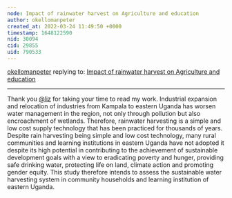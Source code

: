 ```yaml
---
node: Impact of rainwater harvest on Agriculture and education
author: okellomanpeter
created_at: 2022-03-24 11:49:50 +0000
timestamp: 1648122590
nid: 30094
cid: 29855
uid: 790533
---
```




[okellomanpeter](../profile/okellomanpeter) replying to: [Impact of rainwater harvest on Agriculture and education](../notes/okellomanpeter/03-03-2022/impact-of-rainwater-harvest-on-agriculture-and-education)

----
Thank you [@liz](/profile/liz) for taking your time to read my work. Industrial expansion and relocation of industries from Kampala to eastern Uganda has worsen water management  in the region, not only through pollution but also encroachment of wetlands. Therefore, rainwater harvesting is a simple and low cost supply technology that has been practiced for thousands of years. Despite rain harvesting being simple and low cost technology, many rural communities and learning institutions in eastern Uganda have not adopted it despite its high potential in contributing to the achievement of sustainable development goals with a view to eradicating poverty and hunger, providing safe drinking water, protecting life on land, climate action and promoting gender equity. This study therefore intends to assess the sustainable water harvesting system in community households and learning institution of eastern Uganda.